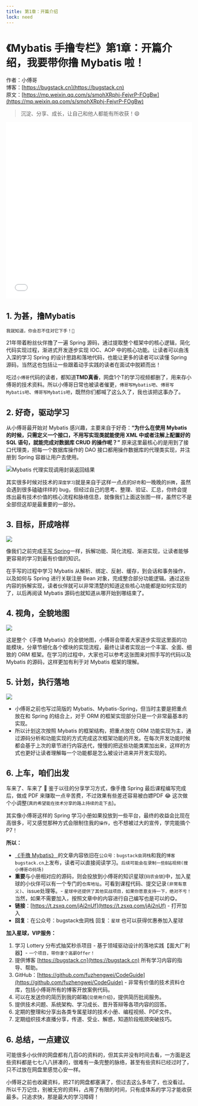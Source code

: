 ```yaml
---
title: 第1章：开篇介绍
lock: need
---
```


# 《Mybatis 手撸专栏》第1章：开篇介绍，我要带你撸 Mybatis 啦！

作者：小傅哥
<br/>博客：[https://bugstack.cn](https://bugstack.cn)
<br/>原文：[https://mp.weixin.qq.com/s/smohXRphj-FejvrP-FOgBw](https://mp.weixin.qq.com/s/smohXRphj-FejvrP-FOgBw)

> 沉淀、分享、成长，让自己和他人都能有所收获！😄

<iframe id="B-Video" src="//player.bilibili.com/player.html?aid=639432610&bvid=BV1nY4y1B7eT&cid=731967511&page=1" scrolling="no" border="0" frameborder="no" framespacing="0" allowfullscreen="true" width="100%" height="480"> </iframe>

## 1. 为甚，撸Mybatis

`我就知道，你会忍不住对它下手！🤨`

21年带着粉丝伙伴撸了一遍 Spring 源码，通过提取整个框架中的核心逻辑，简化代码实现过程，渐进式开发逐步实现 IOC、AOP 中的核心功能。让读者可以由浅入深的学习 Spring 的设计思路和落地代码，也能让更多的读者可以读懂 Spring 源码，当然这也包括让一些跟着动手实践的读者在面试中脱颖而出！

吃过`小傅哥`代码的读者，都知道**TMD真香**，网盘1个T的学习视频都删了，用来存小傅哥的技术资料。所以小傅哥日常也被读者催更，`傅哥写Mybatis吧`、`傅哥写Mybatis吧`、`傅哥写Mybatis吧`，既然你们都喊了这么久了，我也该把这事办了。

## 2. 好奇，驱动学习

从小傅哥最开始对 Mybatis 感兴趣，主要来自于好奇：**“为什么在使用 Mybatis 的时候，只需定义一个接口，不用写实现类就能使用 XML 中或者注解上配置好的 SQL 语句，就能完成对数据库 CRUD 的操作呢？”** 原来这里最核心的是用到了接口代理类，把每一个数据库操作的 DAO 接口都用操作数据库的代理类实现，并注册到 Spring 容器让用户去使用。

![Mybatis 代理实现调用封装返回结果](https://bugstack.cn/images/article/spring/mybatis-220320-01.png)

其实很多时候对技术的`深度学习`就是来自于这样一点点的`好奇`和一晚晚的`折腾`，虽然会遇到很多磕磕绊绊的 bug，但经过自己的思考、整理、验证、汇总，你终会提炼出最有技术价值的核心流程和脉络信息，就像我们上面这张图一样，虽然它不是全部但这却是最重要的一部分。

## 3. 目标，肝成啥样

![](https://bugstack.cn/images/article/spring/mybatis-220320-02.png)

像我们之前完成[手写 Spring](https://mp.weixin.qq.com/s/g7YdIe_FSrk-WE8nQRO3TA)一样，拆解功能、简化流程、渐进实现，让读者能够更容易的学习到最有价值的知识。

在手写的过程中学习 Mybatis 从解析、绑定、反射、缓存，到会话和事务操作，以及如何与 Spring 进行关联注册 Bean 对象，完成整合部分功能逻辑。通过这些内容的拆解实现，读者伙伴就可以非常清楚的知道这些核心功能都是如何实现的了，以后再阅读 Mybatis 源码也就知道从哪开始到哪结束了。

## 4. 视角，全貌地图

![](https://bugstack.cn/images/article/spring/mybatis-220320-00.png)

这是整个《手撸 Mybatis》的全貌地图，小傅哥会带着大家逐步实现这里面的功能模块，分章节细化各个模块的实现流程，最终让读者实现出一个丰富、全面、细致的 ORM 框架。在学习的过程中，大家也可以参考这张图来对照手写的代码以及 Mybatis 的源码，这样更加有利于对 Mybatis 框架的理解。

## 5. 计划，执行落地

![](https://bugstack.cn/images/article/spring/mybatis-220320-03.png)

- 小傅哥之前也写过简版的 Mybatis、Mybatis-Spring，但当时主要是把重点放在和 Spring 的结合上，对于 ORM 的框架实现部分只是一个非常最基本的实现。
- 所以计划这次按照 Mybatis 的框架结构，把重点放在 ORM 功能实现为主，通过源码分析和功能实现的方式完成这次框架功能的开发。在每次开发功能时候都会基于上次的章节进行内容迭代，慢慢的把这些功能类累加出来，这样的方式也更好让读者理解每一个功能都是怎么被设计进来并开发实现的。

## 6. 上车，咱们出发

车来了、车来了 🚌 鉴于以往的分享学习方式，像手撸 Spring 最后课程编写完成后，做成 PDF 来赚取一点辛苦费，不过效果有些差还容易被白嫖PDF 😂 这次做个小调整(`真的希望能在技术分享的路上持续的走下去`)。

其实像小傅哥这样的 Spring 学习小册如果投放到一些平台，最终的收益会比现在高很多，可又感觉那种方式会限制住我的`操作`，也不想被过大的宣传，学完能搞个P7！

**所以：**

- [《手撸 Mybatis》 ](#)的文章内容依旧在`公众号：bugstack虫洞栈`和我的`博客 bugstack.cn`上发布，读者可以直接阅读学习。`后续可能会在录制一些B站视频(搜小傅哥の码场)`
- **重要**与小册相对应的源码，则会投放到小傅哥的知识星球(`码农会锁`)中，加入星球的小伙伴可以有一个专门的`仓库地址`。可看到课程代码、提交记录`(非常有意义)`、issue处理等。- `星球中还提供了其他实战项目，如果你愿意支持一下，绝对不亏！` 当然，如果不需要加入，按照文章中的内容进行自己编写也是可以的😋。
- **链接**：[https://t.zsxq.com/jAi2nUf](https://t.zsxq.com/jAi2nUf) - 打开加入
- **回复**：在公众号：bugstack虫洞栈 回复：`星球` 也可以获得优惠券加入星球

**加入星球，VIP服务：**

1. 学习 Lottery 分布式抽奖秒杀项目 - 基于领域驱动设计的落地实践【面大厂利器】- `一个项目，带你拿个高薪Offer！`
2. 提供博客 [https://bugstack.cn](https://bugstack.cn) 所有学习内容的指导、帮助。
3. GitHub：[https://github.com/fuzhengwei/CodeGuide](https://github.com/fuzhengwei/CodeGuide) - 非常有价值的技术资料仓库，包括小傅哥所有的博客开放案例代码。
4. 可以在发送你的简历到我的邮箱(`见使用介绍`)，提供简历批阅服务。
5. 提供技术问题、系统架构、学习成长、晋升答辩等各项内容的回答。
6. 定期的整理和分享出各类专属星球的技术小册、编程视频、PDF文件。
7. 定期组织技术直播分享，传道、受业、解惑，知道阶段瓶颈突破技巧。

## 6. 总结，一点建议

可能很多小伙伴的网盘都有几百G的资料的，但其实并没有时间去看，一方面是这些资料都是七七八八拼凑的，很难有一条完整的脉络，甚至有些资料已经过时了，只不过放在网盘里感觉心安一样。

小傅哥之前也收藏资料，把2T的网盘都塞满了，但过去这么多年了，也没看过。所以千万记住，别被无穷的资料，占用了有限的时间，只有成体系的学习才能收获最多。只追求快，那是最大的学习障碍！